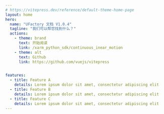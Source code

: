 ```yaml
---
# https://vitepress.dev/reference/default-theme-home-page
layout: home
hero:
  name: "UFactory 文档 V1.0.4"
  tagline: "我们可以帮您找到什么？"
  actions:
    - theme: brand
      text: 开始阅读
      link: /xarm_python_sdk/continuous_inear_motion
    - theme: alt
      text: Github
      link: https://github.com/vuejs/vitepress


features:
  - title: Feature A
    details: Lorem ipsum dolor sit amet, consectetur adipiscing elit
  - title: Feature B
    details: Lorem ipsum dolor sit amet, consectetur adipiscing elit
  - title: Feature C
    details: Lorem ipsum dolor sit amet, consectetur adipiscing elit
---
```



